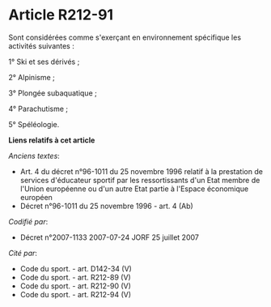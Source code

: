 # Article R212-91

Sont considérées comme s'exerçant en environnement spécifique les activités suivantes :

1° Ski et ses dérivés ;

2° Alpinisme ;

3° Plongée subaquatique ;

4° Parachutisme ;

5° Spéléologie.

**Liens relatifs à cet article**

_Anciens textes_:

  - Art. 4 du décret n°96-1011 du 25 novembre 1996 relatif à la prestation de services d'éducateur sportif par les ressortissants d'un Etat membre de l'Union européenne ou d'un autre Etat partie à l'Espace économique européen
  - Décret n°96-1011 du 25 novembre 1996 - art. 4 (Ab)

_Codifié par_:

  - Décret n°2007-1133 2007-07-24 JORF 25 juillet 2007

_Cité par_:

  - Code du sport. - art. D142-34 (V)
  - Code du sport. - art. R212-89 (V)
  - Code du sport. - art. R212-90 (V)
  - Code du sport. - art. R212-94 (V)
